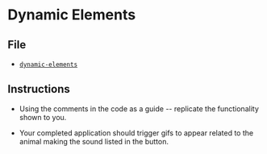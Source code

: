 # Dynamic Elements

## File

- [`dynamic-elements`](Unsolved/dynamic-elements.html)

## Instructions

- Using the comments in the code as a guide -- replicate the functionality shown to you.

- Your completed application should trigger gifs to appear related to the animal making the sound listed in the button.
